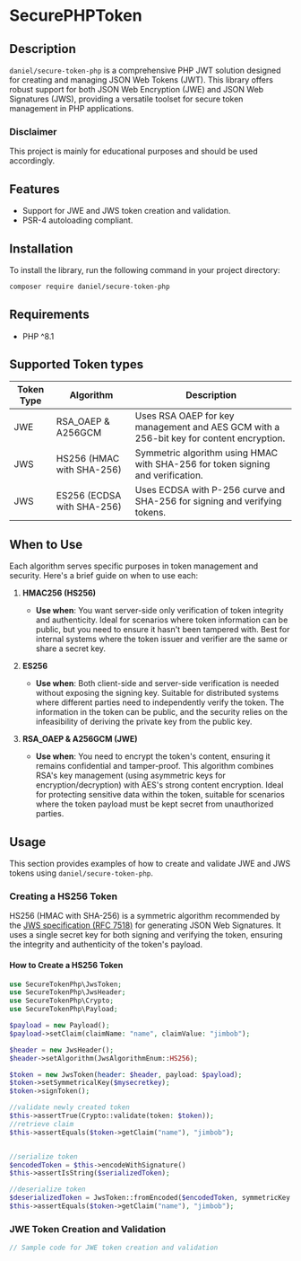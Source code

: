 # SecurePHPToken

## Description
`daniel/secure-token-php` is a comprehensive PHP JWT solution designed for creating and managing JSON Web Tokens (JWT). This library offers robust support for both JSON Web Encryption (JWE) and JSON Web Signatures (JWS), providing a versatile toolset for secure token management in PHP applications.

### Disclaimer
This project is mainly for educational purposes and should be used accordingly.

## Features
- Support for JWE and JWS token creation and validation.
- PSR-4 autoloading compliant.

## Installation
To install the library, run the following command in your project directory:

```bash
composer require daniel/secure-token-php
```

## Requirements
- PHP ^8.1


## Supported Token types
| Token Type | Algorithm                | Description                                                                         |
|------------|--------------------------|-------------------------------------------------------------------------------------|
| JWE        | RSA_OAEP & A256GCM       | Uses RSA OAEP for key management and AES GCM with a 256-bit key for content encryption. |
| JWS        | HS256 (HMAC with SHA-256)| Symmetric algorithm using HMAC with SHA-256 for token signing and verification.     |
| JWS        | ES256 (ECDSA with SHA-256)| Uses ECDSA with P-256 curve and SHA-256 for signing and verifying tokens.            |


## When to Use

Each algorithm serves specific purposes in token management and security. Here's a brief guide on when to use each:

1. **HMAC256 (HS256)**
   - **Use when**: You want server-side only verification of token integrity and authenticity. Ideal for scenarios where token information can be public, but you need to ensure it hasn't been tampered with. Best for internal systems where the token issuer and verifier are the same or share a secret key.

2. **ES256**
   - **Use when**: Both client-side and server-side verification is needed without exposing the signing key. Suitable for distributed systems where different parties need to independently verify the token. The information in the token can be public, and the security relies on the infeasibility of deriving the private key from the public key.

3. **RSA_OAEP & A256GCM (JWE)**
   - **Use when**: You need to encrypt the token's content, ensuring it remains confidential and tamper-proof. This algorithm combines RSA's key management (using asymmetric keys for encryption/decryption) with AES's strong content encryption. Ideal for protecting sensitive data within the token, suitable for scenarios where the token payload must be kept secret from unauthorized parties.

## Usage

This section provides examples of how to create and validate JWE and JWS tokens using `daniel/secure-token-php`.

### Creating a HS256 Token

HS256 (HMAC with SHA-256) is a symmetric algorithm recommended by the [JWS specification (RFC 7518)](https://datatracker.ietf.org/doc/html/rfc7518#section-3.1) for generating JSON Web Signatures. It uses a single secret key for both signing and verifying the token, ensuring the integrity and authenticity of the token's payload.

#### How to Create a HS256 Token 

```php
use SecureTokenPhp\JwsToken;
use SecureTokenPhp\JwsHeader;
use SecureTokenPhp\Crypto;
use SecureTokenPhp\Payload;

$payload = new Payload();
$payload->setClaim(claimName: "name", claimValue: "jimbob");

$header = new JwsHeader();
$header->setAlgorithm(JwsAlgorithmEnum::HS256);

$token = new JwsToken(header: $header, payload: $payload);
$token->setSymmetricalKey($mysecretkey);
$token->signToken();

//validate newly created token
$this->assertTrue(Crypto::validate(token: $token));
//retrieve claim
$this->assertEquals($token->getClaim("name"), "jimbob");


//serialize token
$encodedToken = $this->encodeWithSignature()
$this->assertIsString($serializedToken);

//deserialize token
$deserializedToken = JwsToken::fromEncoded($encodedToken, symmetricKey: $mysecretkey);
$this->assertEquals($token->getClaim("name"), "jimbob");
```

### JWE Token Creation and Validation
```php
// Sample code for JWE token creation and validation
